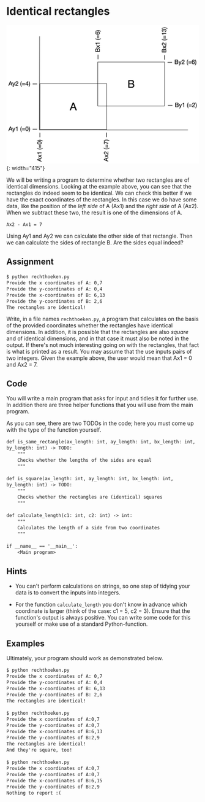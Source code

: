# Identical rectangles

![](rechthoeken.png){: width="415"}

We will be writing a program to determine whether two rectangles are of identical dimensions.
Looking at the example above, you can see that the rectangles do indeed seem to be identical.
We can check this better if we have the exact coordinates of the rectangles.
In this case we do have some data, like the position of the *left side* of A (Ax1) and the *right side* of A (Ax2).
When we subtract these two, the result is one of the dimensions of A.

    Ax2 - Ax1 = 7

Using Ay1 and Ay2 we can calculate the other side of that rectangle.
Then we can calculate the sides of rectangle B. Are the sides equal indeed?

## Assignment

    $ python rechthoeken.py
    Provide the x coordinates of A: 0,7
    Provide the y-coordinates of A: 0,4
    Provide the x-coordinates of B: 6,13
    Provide the y-coordinates of B: 2,6
    The rectangles are identical!

Write, in a file names `rechthoeken.py`, a program that calculates on the basis of the provided coordinates whether the rectangles have identical dimensions.
In addition, it is possible that the rectangles are also *square* and of identical dimensions, and in that case it must also be noted in the output.
If there's not much interesting going on with the rectangles, that fact is what is printed as a result.
You may assume that the use inputs pairs of two integers. Given the example above, the user would mean that Ax1 = 0 and Ax2 = 7.

## Code

You will write a main program that asks for input and tidies it for further use. In addition there are three helper functions that you will use from the main program.

As you can see, there are two TODOs in the code; here you must come up with the type of the function yourself.

    def is_same_rectangle(ax_length: int, ay_length: int, bx_length: int, by_length: int) -> TODO:
        """
        Checks whether the lengths of the sides are equal
        """

    def is_square(ax_length: int, ay_length: int, bx_length: int, by_length: int) -> TODO:
        """
        Checks whether the rectangles are (identical) squares
        """

    def calculate_length(c1: int, c2: int) -> int:
        """
        Calculates the length of a side from two coordinates
        """

    if __name__ == '__main__':
        <Main program>

## Hints

- You can't perform calculations on strings, so one step of tidying your data is to convert the inputs into integers.

- For the function `calculate_length` you don't know in advance which coordinate is larger (think of the case: c1 = 5, c2 = 3). Ensure that the function's output is always positive. You can write some code for this yourself or make use of a standard Python-function.

## Examples

Ultimately, your program should work as demonstrated below.

    $ python rechthoeken.py
    Provide the x coordinates of A: 0,7
    Provide the y-coordinates of A: 0,4
    Provide the x-coordinates of B: 6,13
    Provide the y-coordinates of B: 2,6
    The rectangles are identical!

    $ python rechthoeken.py
    Provide the x coordinates of A:0,7       
    Provide the y-coordinates of A:0,7
    Provide the x-coordinates of B:6,13
    Provide the y-coordinates of B:2,9
    The rectangles are identical!
    And they're square, too!

    $ python rechthoeken.py
    Provide the x coordinates of A:0,7
    Provide the y-coordinates of A:0,7
    Provide the x-coordinates of B:6,15
    Provide the y-coordinates of B:2,9
    Nothing to report :(
